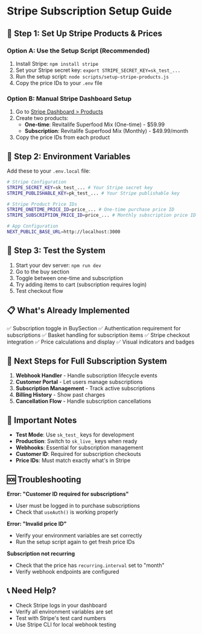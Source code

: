 # Stripe Subscription Setup Guide

## 🚀 **Step 1: Set Up Stripe Products & Prices**

### Option A: Use the Setup Script (Recommended)

1. Install Stripe: `npm install stripe`
2. Set your Stripe secret key: `export STRIPE_SECRET_KEY=sk_test_...`
3. Run the setup script: `node scripts/setup-stripe-products.js`
4. Copy the price IDs to your `.env` file

### Option B: Manual Stripe Dashboard Setup

1. Go to [Stripe Dashboard > Products](https://dashboard.stripe.com/products)
2. Create two products:
   - **One-time**: Revitalife Superfood Mix (One-time) - $59.99
   - **Subscription**: Revitalife Superfood Mix (Monthly) - $49.99/month
3. Copy the price IDs from each product

## 🔑 **Step 2: Environment Variables**

Add these to your `.env.local` file:

```bash
# Stripe Configuration
STRIPE_SECRET_KEY=sk_test_... # Your Stripe secret key
STRIPE_PUBLISHABLE_KEY=pk_test_... # Your Stripe publishable key

# Stripe Product Price IDs
STRIPE_ONETIME_PRICE_ID=price_... # One-time purchase price ID
STRIPE_SUBSCRIPTION_PRICE_ID=price_... # Monthly subscription price ID

# App Configuration
NEXT_PUBLIC_BASE_URL=http://localhost:3000
```

## 🧪 **Step 3: Test the System**

1. Start your dev server: `npm run dev`
2. Go to the buy section
3. Toggle between one-time and subscription
4. Try adding items to cart (subscription requires login)
5. Test checkout flow

## 📋 **What's Already Implemented**

✅ Subscription toggle in BuySection
✅ Authentication requirement for subscriptions
✅ Basket handling for subscription items
✅ Stripe checkout integration
✅ Price calculations and display
✅ Visual indicators and badges

## 🔄 **Next Steps for Full Subscription System**

1. **Webhook Handler** - Handle subscription lifecycle events
2. **Customer Portal** - Let users manage subscriptions
3. **Subscription Management** - Track active subscriptions
4. **Billing History** - Show past charges
5. **Cancellation Flow** - Handle subscription cancellations

## 🚨 **Important Notes**

- **Test Mode**: Use `sk_test_` keys for development
- **Production**: Switch to `sk_live_` keys when ready
- **Webhooks**: Essential for subscription management
- **Customer ID**: Required for subscription checkouts
- **Price IDs**: Must match exactly what's in Stripe

## 🆘 **Troubleshooting**

**Error: "Customer ID required for subscriptions"**

- User must be logged in to purchase subscriptions
- Check that `useAuth()` is working properly

**Error: "Invalid price ID"**

- Verify your environment variables are set correctly
- Run the setup script again to get fresh price IDs

**Subscription not recurring**

- Check that the price has `recurring.interval` set to "month"
- Verify webhook endpoints are configured

## 📞 **Need Help?**

- Check Stripe logs in your dashboard
- Verify all environment variables are set
- Test with Stripe's test card numbers
- Use Stripe CLI for local webhook testing
